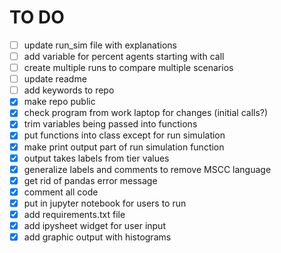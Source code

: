 # TO DO
- [ ] update run_sim file with explanations
- [ ] add variable for percent agents starting with call
- [ ] create multiple runs to compare multiple scenarios
- [ ] update readme
- [ ] add keywords to repo
- [X] make repo public
- [X] check program from work laptop for changes (initial calls?)
- [X] trim variables being passed into functions
- [X] put functions into class except for run simulation
- [X] make print output part of run simulation function
- [X] output takes labels from tier values
- [X] generalize labels and comments to remove MSCC language
- [X] get rid of pandas error message
- [X] comment all code
- [X] put in jupyter notebook for users to run
- [X] add requirements.txt file
- [X] add ipysheet widget for user input
- [X] add graphic output with histograms